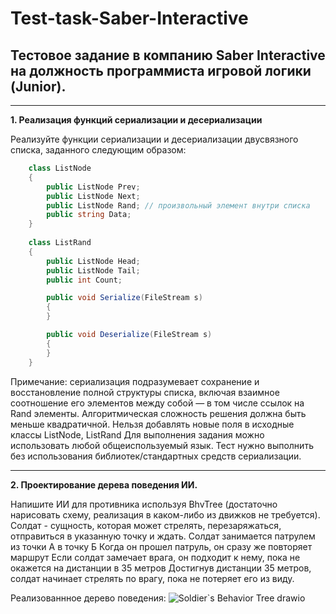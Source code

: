# Test-task-Saber-Interactive
 
## Тестовое задание в компанию Saber Interactive на должность программиста игровой логики (Junior).

----------
**1. Реализация функций сериализации и десериализации**

Реализуйте функции сериализации и десериализации двусвязного списка, заданного следующим образом:

``` c#
    class ListNode
    {
        public ListNode Prev;
        public ListNode Next;
        public ListNode Rand; // произвольный элемент внутри списка
        public string Data;
    }
    
    class ListRand
    {
        public ListNode Head;
        public ListNode Tail;
        public int Count;

        public void Serialize(FileStream s)
        {
        }

        public void Deserialize(FileStream s)
        {
        }
    }
```  

Примечание: сериализация подразумевает сохранение и восстановление полной структуры списка, включая взаимное соотношение его элементов между собой — в том числе ссылок на Rand элементы.
Алгоритмическая сложность решения должна быть меньше квадратичной.
Нельзя добавлять новые поля в исходные классы ListNode, ListRand
Для выполнения задания можно использовать любой общеиспользуемый язык.
Тест нужно выполнить без использования библиотек/стандартных средств сериализации.

--------------
**2. Проектирование дерева поведения ИИ.**

Напишите ИИ  для противника используя BhvTree (достаточно нарисовать схему, реализация в каком-либо из движков не требуется).
Солдат - сущность, которая может стрелять, перезаряжаться, отправиться в указанную точку и ждать.
Солдат занимается патрулем из точки А в точку Б
Когда он прошел патруль, он сразу же повторяет маршрут
Если солдат замечает врага, он подходит к нему, пока не окажется на дистанции в 35 метров
Достигнув дистанции 35 метров, солдат начинает стрелять по врагу, пока не потеряет его из виду.

Реализованнное дерево поведения:
![Soldier`s Behavior Tree drawio](https://user-images.githubusercontent.com/62347783/182025558-e86eaba9-b779-4955-a6d9-4d938c3bfde9.png)



